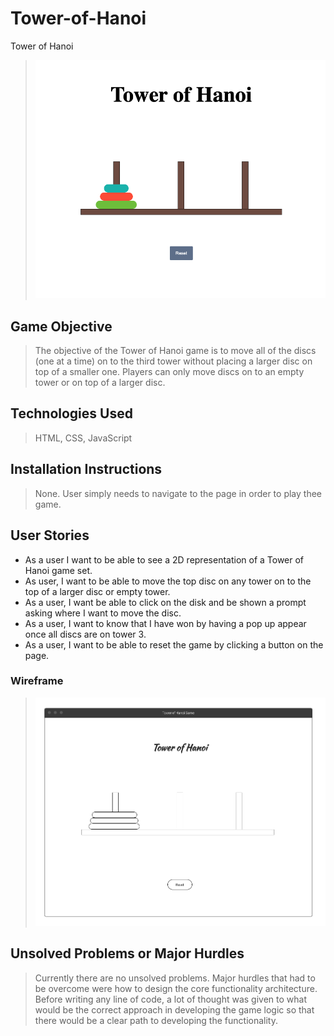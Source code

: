 # Tower-of-Hanoi
Tower of Hanoi
>![Game Screenshot](https://github.com/guillermoaviles/Tower-of-Hanoi/blob/main/Images/Tower%20of%20Hanoi%20Screenshot.png)

## Game Objective
> The objective of the Tower of Hanoi game is to move all of the discs (one at a time) on to the third tower without placing a larger disc on top of a smaller one. Players can only move discs on to an empty tower or on top of a larger disc.

## Technologies Used
> HTML, CSS, JavaScript

## Installation Instructions
> None. User simply needs to navigate to the page in order to play thee game.

## User Stories
- As a user I want to be able to see a 2D representation of a Tower of Hanoi game set.
- As user, I want to be able to move the top disc on any tower on to the top of a larger disc or empty tower.
- As a user, I want be able to click on the disk and be shown a prompt asking where I want to move the disc.
- As a user, I want to know that I have won by having a pop up appear once all discs are on tower 3.
- As a user, I want to be able to reset the game by clicking a button on the page.

### Wireframe
>![Wireframe](https://github.com/guillermoaviles/Tower-of-Hanoi/blob/main/Images/Tower%20of%20Hanoi%20Wireframe.png)

## Unsolved Problems or Major Hurdles
> Currently there are no unsolved problems. Major hurdles that had to be overcome were how to design the core functionality architecture. Before writing any line of code, a lot of thought was given to what would be the correct approach in developing the game logic so that there would be a clear path to developing the functionality. 
